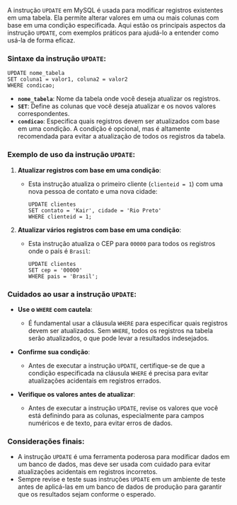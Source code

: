A instrução `UPDATE` em MySQL é usada para modificar registros existentes em uma tabela. Ela permite alterar valores em uma ou mais colunas com base em uma condição especificada. Aqui estão os principais aspectos da instrução `UPDATE`, com exemplos práticos para ajudá-lo a entender como usá-la de forma eficaz.

### Sintaxe da instrução `UPDATE`:

```mysql
UPDATE nome_tabela
SET coluna1 = valor1, coluna2 = valor2
WHERE condicao;
```

- **`nome_tabela`**: Nome da tabela onde você deseja atualizar os registros.
- **`SET`**: Define as colunas que você deseja atualizar e os novos valores correspondentes.
- **`condicao`**: Especifica quais registros devem ser atualizados com base em uma condição. A condição é opcional, mas é altamente recomendada para evitar a atualização de todos os registros da tabela.

### Exemplo de uso da instrução `UPDATE`:

1. **Atualizar registros com base em uma condição**:
    - Esta instrução atualiza o primeiro cliente (`clienteid = 1`) com uma nova pessoa de contato e uma nova cidade:
        ```mysql
        UPDATE clientes
        SET contato = 'Kair', cidade = 'Rio Preto'
        WHERE clienteid = 1;
        ```

2. **Atualizar vários registros com base em uma condição**:
    - Esta instrução atualiza o CEP para `00000` para todos os registros onde o país é `Brasil`:
        ```mysql
        UPDATE clientes
        SET cep = '00000'
        WHERE pais = 'Brasil';
        ```

### Cuidados ao usar a instrução `UPDATE`:

- **Use o `WHERE` com cautela**:
    - É fundamental usar a cláusula `WHERE` para especificar quais registros devem ser atualizados. Sem `WHERE`, todos os registros na tabela serão atualizados, o que pode levar a resultados indesejados.

- **Confirme sua condição**:
    - Antes de executar a instrução `UPDATE`, certifique-se de que a condição especificada na cláusula `WHERE` é precisa para evitar atualizações acidentais em registros errados.

- **Verifique os valores antes de atualizar**:
    - Antes de executar a instrução `UPDATE`, revise os valores que você está definindo para as colunas, especialmente para campos numéricos e de texto, para evitar erros de dados.

### Considerações finais:

- A instrução `UPDATE` é uma ferramenta poderosa para modificar dados em um banco de dados, mas deve ser usada com cuidado para evitar atualizações acidentais em registros incorretos.
- Sempre revise e teste suas instruções `UPDATE` em um ambiente de teste antes de aplicá-las em um banco de dados de produção para garantir que os resultados sejam conforme o esperado.